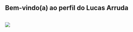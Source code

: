 ## Bem-vindo(a) ao perfil do Lucas Arruda

<div>
  <a href="https://github.com/LucasACout">
</div>
<br> 
 
<div> 
  <a href="https://www.linkedin.com/in/lucas-andrade-550b61198/" target="_blank"><img src="https://img.shields.io/badge/-LinkedIn-%230077B5?style=for-the-badge&logo=linkedin&logoColor=white" target="_blank"></a> 

</div>

